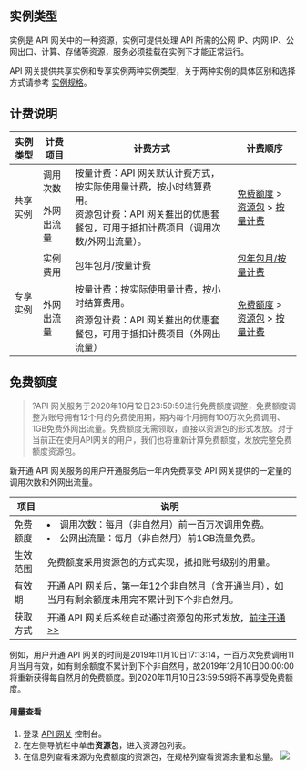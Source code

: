 ## 实例类型

实例是 API 网关中的一种资源，实例可提供处理 API 所需的公网 IP、内网 IP、公网出口、计算、存储等资源，服务必须挂载在实例下才能正常运行。

API 网关提供共享实例和专享实例两种实例类型，关于两种实例的具体区别和选择方式请参考 [实例规格](https://cloud.tencent.com/document/product/628/55510)。

## 计费说明

<table>
<thead>
<tr>
<th>实例类型</th>
<th>计费项目</th>
<th>计费方式</th>
<th>计费顺序</th>
</tr>
</thead>
<tbody><tr>
<td rowspan="2">共享实例</td>
<td>调用次数</td>
<td rowspan="2">按量计费：API 网关默认计费方式，按实际使用量计费，按小时结算费用。 <br>
资源包计费：API 网关推出的优惠套餐包，可用于抵扣计费项目（调用次数/外网出流量）。</td>
<td rowspan="2"><a href="https://cloud.tencent.com/document/product/628/48792#.E5.85.8D.E8.B4.B9.E9.A2.9D.E5.BA.A6">免费额度</a> &gt; <a href="https://cloud.tencent.com/document/product/628/48791">资源包</a> &gt; <a href="https://cloud.tencent.com/document/product/628/39300">按量计费</a></td>
</tr>
<tr>
<td>外网出流量</td>
</tr>
<tr>
<td rowspan="3">专享实例</td>
<td>实例费用</td>
<td>包年包月/按量计费</td>
<td><a href="https://cloud.tencent.com/document/product/628/43549">包年包月/按量计费</a></td>
</tr>
<tr>
<td rowspan="2">外网出流量</td>
<td>按量计费：按实际使用量计费，按小时结算费用。</td>
<td rowspan="2"><a href="https://cloud.tencent.com/document/product/628/48792#.E5.85.8D.E8.B4.B9.E9.A2.9D.E5.BA.A6">免费额度</a> &gt;  <a href="https://cloud.tencent.com/document/product/628/48791">资源包</a> &gt; <a href="https://cloud.tencent.com/document/product/628/39300">按量计费</a></td>
</tr>
<tr>
<td>资源包计费：API 网关推出的优惠套餐包，可用于抵扣计费项目（外网出流量）</td>
</tr>
</tbody></table>



## 免费额度

> ?API 网关服务于2020年10月12日23:59:59进行免费额度调整，免费额度调整为账号拥有12个月的免费使用期，期内每个月拥有100万次免费调用、1GB免费外网出流量。免费额度无需领取，直接以资源包的形式发放。对于当前正在使用API网关的用户，我们也将重新计算免费额度，发放完整免费额度资源包。

新开通 API 网关服务的用户开通服务后一年内免费享受 API 网关提供的一定量的调用次数和外网出流量。

| 项目     | 说明                                                         |
| -------- | ------------------------------------------------------------ |
| 免费额度 | <li>调用次数：每月（非自然月）前一百万次调用免费。</li><li>公网出流量：每月（非自然月）前1GB流量免费。</li> |
| 生效范围 | 免费额度采用资源包的方式实现，抵扣账号级别的用量。           |
| 有效期   | 开通 API 网关后，第一年12个非自然月（含开通当月），如当月有剩余额度未用完不累计到下个非自然月。 |
| 获取方式 | 开通 API 网关后系统自动通过资源包的形式发放，[前往开通 >>](https://console.cloud.tencent.com/apigateway/index) |

例如，用户开通 API 网关的时间是2019年11月10日17:13:14，一百万次免费调用11月当月有效，如有剩余额度不累计到下个非自然月，故2019年12月10日00:00:00将重新获得每自然月的免费额度。到2020年11月10日23:59:59将不再享受免费额度。

#### 用量查看

1. 登录 [API 网关](https://console.cloud.tencent.com/apigateway) 控制台。
2. 在左侧导航栏中单击**资源包**，进入资源包列表。
3. 在信息列查看来源为免费额度的资源包，在规格列查看资源余量和总量。
 ![](https://qcloudimg.tencent-cloud.cn/raw/cdd439abfa2fbf6976d013995bb1c190.png)
